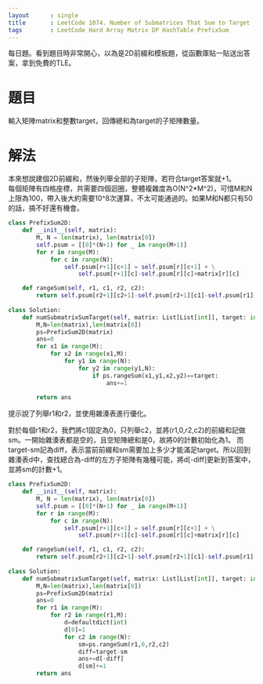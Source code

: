 ```yaml
--- 
layout      : single
title       : LeetCode 1074. Number of Submatrices That Sum to Target
tags        : LeetCode Hard Array Matrix DP HashTable PrefixSum
---
```

每日題。看到題目時非常開心，以為是2D前綴和模板題，從函數庫貼一貼送出答案，拿到免費的TLE。  

# 題目
輸入矩陣matrix和整數target，回傳總和為target的子矩陣數量。  

# 解法
本來想說建個2D前綴和，然後列舉全部的子矩陣，若符合target答案就+1。  
每個矩陣有四格座標，共需要四個迴圈，整體複雜度為O(N^2*M^2)，可惜M和N上限為100，帶入後大約需要10^8次運算，不太可能通過的。如果M和N都只有50的話，搞不好還有機會。  

```python
class PrefixSum2D:
    def __init__(self, matrix):
        M, N = len(matrix), len(matrix[0])
        self.psum = [[0]*(N+1) for _ in range(M+1)]
        for r in range(M):
            for c in range(N):
                self.psum[r+1][c+1] = self.psum[r][c+1] + \
                    self.psum[r+1][c]-self.psum[r][c]+matrix[r][c]

    def rangeSum(self, r1, c1, r2, c2):
        return self.psum[r2+1][c2+1]-self.psum[r2+1][c1]-self.psum[r1][c2+1]+self.psum[r1][c1]
    
class Solution:
    def numSubmatrixSumTarget(self, matrix: List[List[int]], target: int) -> int:
        M,N=len(matrix),len(matrix[0])
        ps=PrefixSum2D(matrix)
        ans=0
        for x1 in range(M):
            for x2 in range(x1,M):
                for y1 in range(N):
                    for y2 in range(y1,N):
                        if ps.rangeSum(x1,y1,x2,y2)==target:
                            ans+=1
                            
        return ans
```

提示說了列舉r1和r2，並使用雜湊表進行優化。  

對於每個r1和r2，我們將c1固定為0，只列舉c2，並將(r1,0,r2,c2)的前綴和記做sm。一開始雜湊表都是空的，且空矩陣總和是0，故將0的計數初始化為1。
而target-sm記為diff，表示當前前綴和sm需要加上多少才能滿足target。所以回到雜湊表d中，查找總合為-diff的左方子矩陣有幾種可能，將d[-diff]更新到答案中，並將sm的計數+1。  

```python
class PrefixSum2D:
    def __init__(self, matrix):
        M, N = len(matrix), len(matrix[0])
        self.psum = [[0]*(N+1) for _ in range(M+1)]
        for r in range(M):
            for c in range(N):
                self.psum[r+1][c+1] = self.psum[r][c+1] + \
                    self.psum[r+1][c]-self.psum[r][c]+matrix[r][c]

    def rangeSum(self, r1, c1, r2, c2):
        return self.psum[r2+1][c2+1]-self.psum[r2+1][c1]-self.psum[r1][c2+1]+self.psum[r1][c1]
    
class Solution:
    def numSubmatrixSumTarget(self, matrix: List[List[int]], target: int) -> int:
        M,N=len(matrix),len(matrix[0])
        ps=PrefixSum2D(matrix)
        ans=0
        for r1 in range(M):
            for r2 in range(r1,M):
                d=defaultdict(int)
                d[0]=1
                for c2 in range(N):
                    sm=ps.rangeSum(r1,0,r2,c2)
                    diff=target-sm
                    ans+=d[-diff]
                    d[sm]+=1
        return ans
```